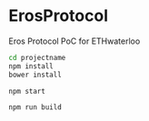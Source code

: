 # ErosProtocol
Eros Protocol PoC for ETHwaterloo

```bash
cd projectname
npm install
bower install

npm start

npm run build
```

